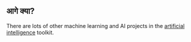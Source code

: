 ## आगे क्या?

There are lots of other machine learning and AI projects in the [artificial intelligence](https://projects.raspberrypi.org/en/pathways/ai-toolkit) toolkit.